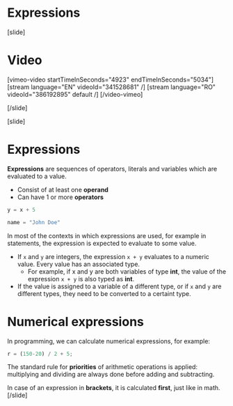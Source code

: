 # Expressions

[slide]
# Video

[vimeo-video startTimeInSeconds="4923" endTimeInSeconds="5034"]
[stream language="EN" videoId="341528681"  /]
[stream language="RO" videoId="386192895" default /]
[/video-vimeo]

[/slide]

[slide]
# Expressions
**Expressions** are sequences of operators, literals and variables which are evaluated to a value.
  * Consist of at least one **operand**
  * Can have 1 or more **operators**

```py
y = x + 5
```
```py
name = "John Doe"
```
In most of the contexts in which expressions are used, for example in statements, the expression is expected to evaluate to some value. 

* If `x` and `y` are integers, the expression `x + y` evaluates to a numeric value. Every value has an associated type.
  * For example, if x and y are both variables of type **int**, the value of the expression `x + y` is also typed as **int**.
* If the value is assigned to a variable of a different type, or if `x` and `y` are different types, they need to be converted to a certaint type.

# Numerical expressions
In programming, we can calculate numerical expressions, for example:
```py
r = (150-20) / 2 + 5;
```
The standard rule for **priorities** of arithmetic operations is applied: multiplying and dividing are always done before adding and subtracting. 

In case of an expression in **brackets**, it is calculated **first**, just like in math.
[/slide]
